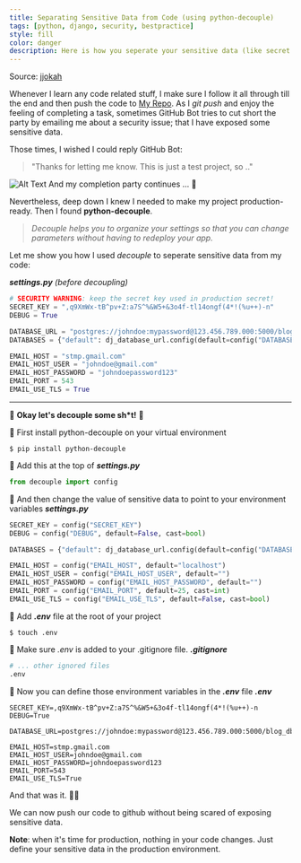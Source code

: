 ```yaml
---
title: Separating Sensitive Data from Code (using python-decouple)
tags: [python, django, security, bestpractice]
style: fill
color: danger
description: Here is how you seperate your sensitive data (like secret key) from your code base.
---
```


Source: [jjokah](https://dev.to/jjokah/separating-sensitive-data-from-code-using-python-decouple-5gj4)

Whenever I learn any code related stuff, I make sure I follow it all through till the end and then push the code to [My Repo](https://github.com/JohnJohnsonOkah). As I _git push_ and enjoy the feeling of completing a task, sometimes GitHub Bot tries to cut short the party by emailing me about a security issue; that I have exposed some sensitive data.

Those times, I wished I could reply GitHub Bot:
>"Thanks for letting me know.
>This is just a test project, so .."

![Alt Text](https://dev-to-uploads.s3.amazonaws.com/i/wamdmf6r6ttdcqyspac6.gif)
And my completion party continues ... 🎉

Nevertheless, deep down I knew I needed to make my project production-ready. Then I found **python-decouple**.

>_Decouple helps you to organize your settings so that you can change parameters without having to redeploy your app._

Let me show you how I used _decouple_ to seperate sensitive data from my code:

__*settings.py*__ _(before decoupling)_
```python
# SECURITY WARNING: keep the secret key used in production secret!
SECRET_KEY = ",q9XmWx-tB^pv+Z:a7S^%&W5+&3o4f-tl14ongf(4*!(%u++)-n"
DEBUG = True

DATABASE_URL = "postgres://johndoe:mypassword@123.456.789.000:5000/blog_db"
DATABASES = {"default": dj_database_url.config(default=config("DATABASE_URL"))}

EMAIL_HOST = "stmp.gmail.com"
EMAIL_HOST_USER = "johndoe@gmail.com"
EMAIL_HOST_PASSWORD = "johndoepassword123"
EMAIL_PORT = 543
EMAIL_USE_TLS = True
```
___

🔩 __Okay let's decouple some sh*t!__ 🔩

📌 First install python-decouple on your virtual environment
```shell
$ pip install python-decouple
```
📌 Add this at the top of **_settings.py_**
```python
from decouple import config
```
📌 And then change the value of sensitive data to point to your environment variables
**_settings.py_**
```python
SECRET_KEY = config("SECRET_KEY")
DEBUG = config("DEBUG", default=False, cast=bool)

DATABASES = {"default": dj_database_url.config(default=config("DATABASE_URL"))}

EMAIL_HOST = config("EMAIL_HOST", default="localhost")
EMAIL_HOST_USER = config("EMAIL_HOST_USER", default="")
EMAIL_HOST_PASSWORD = config("EMAIL_HOST_PASSWORD", default="")
EMAIL_PORT = config("EMAIL_PORT", default=25, cast=int)
EMAIL_USE_TLS = config("EMAIL_USE_TLS", default=False, cast=bool)
```
📌 Add **_.env_** file at the root of your project
```shell
$ touch .env
```
📌 Make sure _.env_ is added to your .gitignore file.
**_.gitignore_**
``` python
# ... other ignored files
.env
```
📌 Now you can define those environment variables in the **_.env_** file
**_.env_**
```
SECRET_KEY=,q9XmWx-tB^pv+Z:a7S^%&W5+&3o4f-tl14ongf(4*!(%u++)-n
DEBUG=True

DATABASE_URL=postgres://johndoe:mypassword@123.456.789.000:5000/blog_db

EMAIL_HOST=stmp.gmail.com
EMAIL_HOST_USER=johndoe@gmail.com
EMAIL_HOST_PASSWORD=johndoepassword123
EMAIL_PORT=543
EMAIL_USE_TLS=True
```

And that was it. 🚀🚀

We can now push our code to github without being scared of exposing sensitive data.

__Note__: when it's time for production, nothing in your code changes. Just define your sensitive data in the production environment.